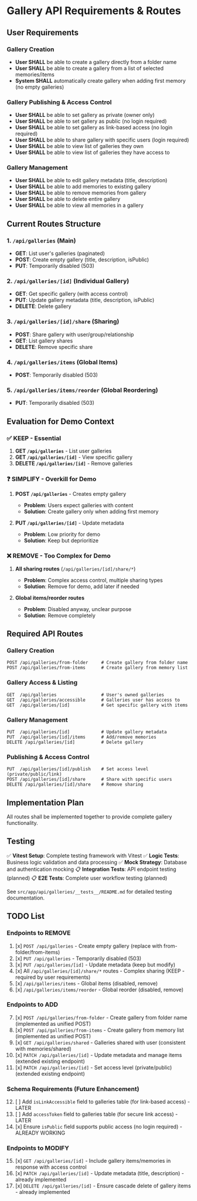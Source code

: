 # Gallery API Requirements & Routes

## User Requirements

### Gallery Creation

- **User SHALL** be able to create a gallery directly from a folder name
- **User SHALL** be able to create a gallery from a list of selected memories/items
- **System SHALL** automatically create gallery when adding first memory (no empty galleries)

### Gallery Publishing & Access Control

- **User SHALL** be able to set gallery as private (owner only)
- **User SHALL** be able to set gallery as public (no login required)
- **User SHALL** be able to set gallery as link-based access (no login required)
- **User SHALL** be able to share gallery with specific users (login required)
- **User SHALL** be able to view list of galleries they own
- **User SHALL** be able to view list of galleries they have access to

### Gallery Management

- **User SHALL** be able to edit gallery metadata (title, description)
- **User SHALL** be able to add memories to existing gallery
- **User SHALL** be able to remove memories from gallery
- **User SHALL** be able to delete entire gallery
- **User SHALL** be able to view all memories in a gallery

## Current Routes Structure

### 1. `/api/galleries` (Main)

- **GET**: List user's galleries (paginated)
- **POST**: Create empty gallery (title, description, isPublic)
- **PUT**: Temporarily disabled (503)

### 2. `/api/galleries/[id]` (Individual Gallery)

- **GET**: Get specific gallery (with access control)
- **PUT**: Update gallery metadata (title, description, isPublic)
- **DELETE**: Delete gallery

### 3. `/api/galleries/[id]/share` (Sharing)

- **POST**: Share gallery with user/group/relationship
- **GET**: List gallery shares
- **DELETE**: Remove specific share

### 4. `/api/galleries/items` (Global Items)

- **POST**: Temporarily disabled (503)

### 5. `/api/galleries/items/reorder` (Global Reordering)

- **PUT**: Temporarily disabled (503)

## Evaluation for Demo Context

### ✅ **KEEP - Essential**

1. **GET `/api/galleries`** - List user galleries
2. **GET `/api/galleries/[id]`** - View specific gallery
3. **DELETE `/api/galleries/[id]`** - Remove galleries

### ❓ **SIMPLIFY - Overkill for Demo**

1. **POST `/api/galleries`** - Creates empty gallery
   - **Problem**: Users expect galleries with content
   - **Solution**: Create gallery only when adding first memory

2. **PUT `/api/galleries/[id]`** - Update metadata
   - **Problem**: Low priority for demo
   - **Solution**: Keep but deprioritize

### ❌ **REMOVE - Too Complex for Demo**

1. **All sharing routes** (`/api/galleries/[id]/share/*`)
   - **Problem**: Complex access control, multiple sharing types
   - **Solution**: Remove for demo, add later if needed

2. **Global items/reorder routes**
   - **Problem**: Disabled anyway, unclear purpose
   - **Solution**: Remove completely

## Required API Routes

### Gallery Creation

```
POST /api/galleries/from-folder     # Create gallery from folder name
POST /api/galleries/from-items      # Create gallery from memory list
```

### Gallery Access & Listing

```
GET  /api/galleries                 # User's owned galleries
GET  /api/galleries/accessible      # Galleries user has access to
GET  /api/galleries/[id]            # Get specific gallery with items
```

### Gallery Management

```
PUT  /api/galleries/[id]            # Update gallery metadata
PUT  /api/galleries/[id]/items      # Add/remove memories
DELETE /api/galleries/[id]          # Delete gallery
```

### Publishing & Access Control

```
PUT  /api/galleries/[id]/publish    # Set access level (private/public/link)
POST /api/galleries/[id]/share      # Share with specific users
DELETE /api/galleries/[id]/share    # Remove sharing
```

## Implementation Plan

All routes shall be implemented together to provide complete gallery functionality.

## Testing

✅ **Vitest Setup**: Complete testing framework with Vitest
✅ **Logic Tests**: Business logic validation and data processing
✅ **Mock Strategy**: Database and authentication mocking
📋 **Integration Tests**: API endpoint testing (planned)
📋 **E2E Tests**: Complete user workflow testing (planned)

See `src/app/api/galleries/__tests__/README.md` for detailed testing documentation.

## TODO List

### Endpoints to REMOVE

1. [x] `POST /api/galleries` - Create empty gallery (replace with from-folder/from-items)
2. [x] `PUT /api/galleries` - Temporarily disabled (503)
3. [x] `PUT /api/galleries/[id]` - Update metadata (keep but modify)
4. [x] All `/api/galleries/[id]/share/*` routes - Complex sharing (KEEP - required by user requirements)
5. [x] `/api/galleries/items` - Global items (disabled, remove)
6. [x] `/api/galleries/items/reorder` - Global reorder (disabled, remove)

### Endpoints to ADD

7. [x] `POST /api/galleries/from-folder` - Create gallery from folder name (implemented as unified POST)
8. [x] `POST /api/galleries/from-items` - Create gallery from memory list (implemented as unified POST)
9. [x] `GET /api/galleries/shared` - Galleries shared with user (consistent with memories/shared)
10. [x] `PATCH /api/galleries/[id]` - Update metadata and manage items (extended existing endpoint)
11. [x] `PATCH /api/galleries/[id]` - Set access level (private/public) (extended existing endpoint)

### Schema Requirements (Future Enhancement)

12. [ ] Add `isLinkAccessible` field to galleries table (for link-based access) - LATER
13. [ ] Add `accessToken` field to galleries table (for secure link access) - LATER
14. [x] Ensure `isPublic` field supports public access (no login required) - ALREADY WORKING

### Endpoints to MODIFY

15. [x] `GET /api/galleries/[id]` - Include gallery items/memories in response with access control
16. [x] `PATCH /api/galleries/[id]` - Update metadata (title, description) - already implemented
17. [x] `DELETE /api/galleries/[id]` - Ensure cascade delete of gallery items - already implemented
